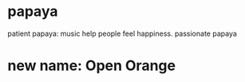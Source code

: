 # papaya
patient papaya: music help people feel happiness.
passionate papaya

# new name: Open Orange
